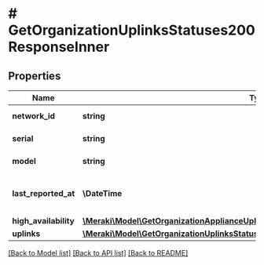 # # GetOrganizationUplinksStatuses200ResponseInner

## Properties

Name | Type | Description | Notes
------------ | ------------- | ------------- | -------------
**network_id** | **string** | Network identifier | [optional]
**serial** | **string** | The uplink serial | [optional]
**model** | **string** | The uplink model | [optional]
**last_reported_at** | **\DateTime** | Last reported time for the device | [optional]
**high_availability** | [**\Meraki\Model\GetOrganizationApplianceUplinkStatuses200ResponseInnerHighAvailability**](GetOrganizationApplianceUplinkStatuses200ResponseInnerHighAvailability.md) |  | [optional]
**uplinks** | [**\Meraki\Model\GetOrganizationUplinksStatuses200ResponseInnerUplinksInner[]**](GetOrganizationUplinksStatuses200ResponseInnerUplinksInner.md) | Uplinks | [optional]

[[Back to Model list]](../../README.md#models) [[Back to API list]](../../README.md#endpoints) [[Back to README]](../../README.md)

